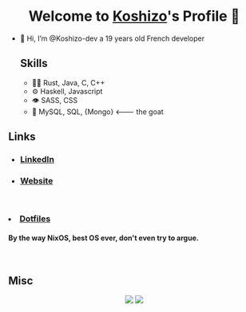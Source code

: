 <p align="center">
  <h1 align="center">Welcome to <a href="https://github.com/Koshizo">Koshizo</a>'s Profile 👋</h1>
</p>
<ul>

  <li>👋 Hi, I’m @Koshizo-dev a 19 years old French developer</li>
  
  ## Skills
  - 👨‍💻 Rust, Java, C, C++
  - ⚙️ Haskell, Javascript
  - 👁️ SASS, CSS
  - 💽 MySQL, SQL, {Mongo} <--- the goat
</ul>

## Links

<ul>
  
  ### <li> <a href="https://www.linkedin.com/in/paul-comte-4999661ba/">LinkedIn</a> </li>

  ### <li> <a href="https://rqndomhax.io">Website</a></li>

</ul>
 
 <br>
 
  ### <li> <a href="https://github.com/RqndomHax/dotfiles">Dotfiles</a> </li>
  
  #### By the way NixOS, best OS ever, don't even try to argue.
  <br>
  
  ## Misc
  
 <p align="center">
    <image src="https://github-readme-stats.vercel.app/api/top-langs/?username=Koshizo-dev&langs_count=10&layout=compact&theme=tokyonight">
    <image src="https://github-readme-stats-zeta-wine.vercel.app/api?username=Koshizo-dev&show_icons=true&theme=tokyonight&hide_title=true&include_all_commits=true">
</p>
      
